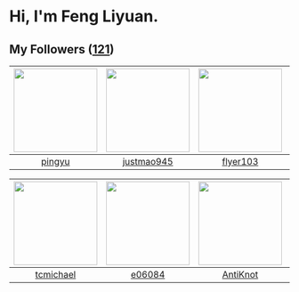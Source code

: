 # Hi, I'm Feng Liyuan.

## My Followers ([121](https://github.com/SunRunAway?tab=followers))

| <img src="https://avatars.githubusercontent.com/u/1907938?v=4" width="150" height="150" /> | <img src="https://avatars.githubusercontent.com/u/619331?v=4" width="150" height="150" /> | <img src="https://avatars.githubusercontent.com/u/829039?v=4" width="150" height="150" /> | <img src="https://avatars.githubusercontent.com/u/1070352?v=4" width="150" height="150" /> |
| :----------------------------------------------------------------------------------------: | :---------------------------------------------------------------------------------------: | :---------------------------------------------------------------------------------------: | :----------------------------------------------------------------------------------------: |
|                             [pingyu](https://github.com/pingyu)                            |                        [justmao945](https://github.com/justmao945)                        |                          [flyer103](https://github.com/flyer103)                          |                              [b41sh](https://github.com/b41sh)                             |

| <img src="https://avatars.githubusercontent.com/u/1506474?v=4" width="150" height="150" /> | <img src="https://avatars.githubusercontent.com/u/24450527?v=4" width="150" height="150" /> | <img src="https://avatars.githubusercontent.com/u/14977542?v=4" width="150" height="150" /> | <img src="https://avatars.githubusercontent.com/u/3381789?v=4" width="150" height="150" /> |
| :----------------------------------------------------------------------------------------: | :-----------------------------------------------------------------------------------------: | :-----------------------------------------------------------------------------------------: | :----------------------------------------------------------------------------------------: |
|                          [tcmichael](https://github.com/tcmichael)                         |                             [e06084](https://github.com/e06084)                             |                           [AntiKnot](https://github.com/AntiKnot)                           |                             [Renkai](https://github.com/Renkai)                            |